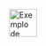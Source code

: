 <img src="https://th.bing.com/th/id/OIP.ggVEFA2uuXv0uRKdNjdVCwHaHa?rs=1&pid=ImgDetMain" alt="Exemplo de Imagem" width="50">



